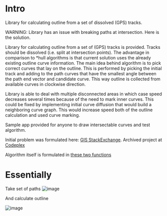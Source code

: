  # Intro

Library for calculating outline from a set of dissolved (GPS) tracks.

WARNING: Library has an issue with breaking paths at intersection. Here is the solution.

Library for calculating outline from a set of (GPS) tracks is provided. Tracks should be dissolved (i.e. split at intersection points). The advantage in comparison to \*hull algorithms is that current solution uses the already existing outline curve information. The main idea behind algorithm is to pick correct curves that lay on the outline. This is performed by picking the initial track and adding to the path curves that have the smallest angle between the path end vector and candidate curve. This way outline is collected from available curves in clockwise direction.

Library is able to deal with multiple disconnected areas in which case speed decreases several times because of the need to mark inner curves. This could be fixed by implementing initial curve diffusion that would build a neighboring curve graph. This would increase speed both of the outline calculation and used curve marking.

Sample app provided for anyone to draw intersectable curves and test algorithm.

Initial problem was formulated here: [GIS StackExchange](http://gis.stackexchange.com/questions/102559/outline-from-multiple-tracks).
Archived project at [Codeplex](https://archive.codeplex.com/?p=outlinefromtracks)

Algorithm itself is formulated in [these two functions](https://github.com/aleksas/path-outline/blob/master/com.gscoder.graph.outline/CurveCollection.cs#L173-L248)

# Essentially
Take set of paths 
![image](https://user-images.githubusercontent.com/594470/42564728-34bfca72-850a-11e8-803f-dc3a095378e8.png)

And calculate outline 

![image](https://user-images.githubusercontent.com/594470/42564802-68261f1a-850a-11e8-9b34-2b521600881f.png)
